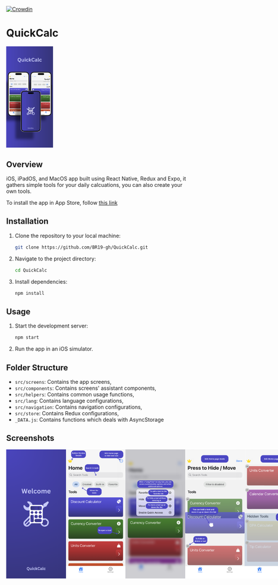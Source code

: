 [![Crowdin](https://badges.crowdin.net/quickcalc/localized.svg)](https://crowdin.com)
# QuickCalc

<img src="https://github.com/BR19-gh/QuickCalc/blob/master/assets/panel.png" alt="Icon" width="25%" height="25%">

## Overview

iOS, iPadOS, and MacOS app built using React Native, Redux and Expo, it gathers simple tools for your daily calcuations, you can also create your own tools.

To install the app in App Store, follow [this link](https://apps.apple.com/app/id6502615780)
## Installation

1. Clone the repository to your local machine:

   ```bash
   git clone https://github.com/BR19-gh/QuickCalc.git
   ```

2. Navigate to the project directory:

   ```bash
   cd QuickCalc
   ```

3. Install dependencies:

   ```bash
   npm install
   ```

## Usage

1. Start the development server:

   ```bash
   npm start
   ```

2. Run the app in an iOS simulator.

## Folder Structure

- `src/screens`: Contains the app screens,
- `src/components`: Contains screens' assistant components,
- `src/helpers`: Contains common usage functions,
- `src/lang`: Contains language configurations,
- `src/navigation`: Contains navigation configurations,
- `src/store`: Contains Redux configurations,
- `_DATA.js`: Contains functions which deals with AsyncStorage

## Screenshots
<div
   style="display: flex;"
   >
<img src="https://github.com/BR19-gh/QuickCalc/blob/master/walkthrough/welcome_en.png" width="160.5" hight="347.25" alt="welcome">
<img src="https://github.com/BR19-gh/QuickCalc/blob/master/walkthrough/home_en.png" width="160.5" hight="347.25" alt="home page">
<img src="https://github.com/BR19-gh/QuickCalc/blob/master/walkthrough/iphone_menu_en.png" width="160.5" hight="347.25" alt="menu">
<img src="https://github.com/BR19-gh/QuickCalc/blob/master/walkthrough/edit_en.png" width="160.5" hight="347.25" alt="edit page">
<img src="https://github.com/BR19-gh/QuickCalc/blob/master/walkthrough/hidden_en.png" width="160.5" hight="347.25" alt="hidden list">
</div>



